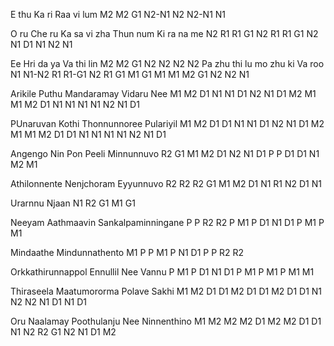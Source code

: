 E  thu Ka ri    Raa vi    lum
M2 M2  G1 N2-N1 N2  N2-N1 N1

O  ru Che ru Ka sa vi zha Thun num Ki ra na me
N2 R1 R1  G1 N2 R1 R1 G1  N2   N1  D1 N1 N2 N1

Ee Hri da ya Va thi lin
M2 M2  G1 N2 N2 N2  N2
Pa zhu    thi lu     mo zhu ki Va  roo
N1 N1-N2  R1  R1-G1  N2 R1 G1 M1 G1 M1 M1 M2 G1 N2 N2 N1

Arikile Puthu Mandaramay  Vidaru Nee
M1 M2 D1 N1 N1 D1 N2 N1 D1 M2 M1 M1 M2 D1 N1 N1 N1 N1 N2 N1 D1

PUnaruvan Kothi Thonnunnoree Pulariyil
M1 M2 D1 D1 N1 N1 D1 N2 N1 D1 M2 M1 M1 M2 D1 D1 N1 N1 N1 N1 N2 N1 D1

Angengo Nin Pon Peeli Minnunnuvo
R2 G1 M1 M2 D1 N2 N1 D1 P P D1 D1 N1 M2 M1

Athilonnente Nenjchoram Eyyunnuvo
R2 R2 R2 G1 M1 M2 D1 N1 R1 N2 D1 N1

Urarnnu Njaan
N1 R2 G1 M1 G1

Neeyam Aathmaavin Sankalpaminningane
P P R2 R2 P M1 P D1 N1 D1 P M1 P M1

Mindaathe Mindunnathento
M1 P P M1 P N1 D1 P P R2 R2

Orkkathirunnappol Ennullil Nee Vannu
P M1 P D1 N1 D1 P M1 P M1 P M1 M1

Thiraseela Maatumororma Polave     Sakhi
M1 M2 D1 D1 M2 D1 D1 M2 D1 D1 N1 N2 N2 N1 D1 N1 D1

Oru Naalamay     Poothulanju Nee Ninnenthino
M1 M2 M2 M2 D1 M2 M2 D1 D1 N1 N2 R2 G1 N2 N1 D1 M2

